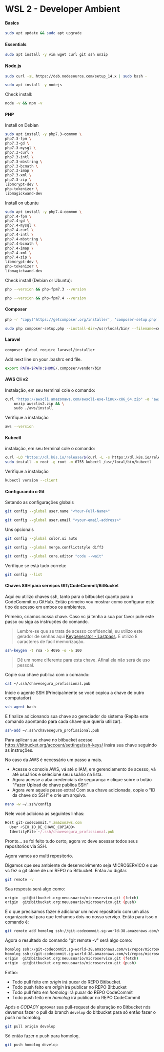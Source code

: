 # WSL 2 - Developer Ambient

#### Basics

```bash
sudo apt update && sudo apt upgrade
```

#### Essentials

```bash
sudo apt install -y vim wget curl git ssh unzip
```

#### Node.js

```bash
sudo curl -sL https://deb.nodesource.com/setup_14.x | sudo bash -
```

```bash
sudo apt install -y nodejs
```

Check install:

```bash
node -v && npm -v
```

#### PHP

Install on Debian

```bash
sudo apt install -y php7.3-common \
php7.3-fpm \
php7.3-gd \
php7.3-mysql \
php7.3-curl \
php7.3-intl \
php7.3-mbstring \
php7.3-bcmath \
php7.3-imap \
php7.3-xml \
php7.3-zip \
libmcrypt-dev \
php-tokenizer \
libmagickwand-dev
```

Install on ubuntu

```bash
sudo apt install -y php7.4-common \
php7.4-fpm \
php7.4-gd \
php7.4-mysql \
php7.4-curl \
php7.4-intl \
php7.4-mbstring \
php7.4-bcmath \
php7.4-imap \
php7.4-xml \
php7.4-zip \
libmcrypt-dev \
php-tokenizer \
libmagickwand-dev
```

Check install (Debian or Ubuntu):

```bash
php --version && php-fpm7.3 --version
```

```bash
php --version && php-fpm7.4 --version
```


#### Composer

```bash
php -r "copy('https://getcomposer.org/installer', 'composer-setup.php');"
```

```bash
sudo php composer-setup.php --install-dir=/usr/local/bin/ --filename=composer
```

#### Laravel

```bash
composer global require laravel/installer
```

Add next line on your .bashrc end file. 

```bash
export PATH=$PATH:$HOME/.composer/vendor/bin
```
#### AWS Cli v2

Instalação, em seu terminal cole o comando:

```bash
curl "https://awscli.amazonaws.com/awscli-exe-linux-x86_64.zip" -o "awscliv2.zip" && \
    unzip awscliv2.zip && \
    sudo ./aws/install
```

Verifique a instalação

```bash
aws --version
```

#### Kubectl

instalação, em seu terminal cole o comando:

```bash
curl -LO "https://dl.k8s.io/release/$(curl -L -s https://dl.k8s.io/release/stable.txt)/bin/linux/amd64/kubectl" && \
sudo install -o root -g root -m 0755 kubectl /usr/local/bin/kubectl
```

Verifique a instalação 

```bash
kubectl version --client
```
#### Configurando o Git 

Setando as configurações globais

```bash
git config --global user.name "<Your-Full-Name>"
```
```bash
git config --global user.email "<your-email-address>"
```

Uns opcionais

```bash
git config --global color.ui auto
```
```bash
git config --global merge.conflictstyle diff3
```
```bash
git config --global core.editor "code --wait"
```

Verifique se está tudo correto:

```bash
git config --list
```

#### Chaves SSH para serviços GIT/CodeCommit/BitBucket

Aqui eu utilizo chaves ssh, tanto para o bitbucket quanto para o CodeCommit ou GitHub. Então primeiro vou mostrar como configurar este tipo de acesso em ambos os ambientes.

Primeiro, criamos nossa chave. Caso vc já tenha a sua por favor pule este passo ou siga as instruções do comando.

> Lembre-se que se trata de acesso confidencial, eu utilizo este gerador de senhas aqui [Keygenerator - Lastpass](https://www.lastpass.com/pt/password-generator). E utilizo 8 caracteres de fácil memorização. 
 
```bash
ssh-keygen -t rsa -b 4096 -o -a 100
```

> Dê um nome diferente para esta chave. Afinal ela não será de uso pessoal. 

Copie sua chave publica com o comando:

```bash
cat ~/.ssh/chavesegura_profissional.pub
```

Inicie o agente SSH (Principalmente se você copiou a chave de outro computador)

```bash
ssh-agent bash
```

E finalize adicionando sua chave ao gereciador do sistema (Repita este comando apontando para cada chave que queria utilizar).

```bash
ssh-add ~/.ssh/chavesegura_profissional.pub
```

Para aplicar sua chave no bitbucket acesse https://bitbucket.org/account/settings/ssh-keys/  Insira sua chave seguindo  as instruções.

No caso da AWS é necessário um passo a mais. 

- Acesse o console AWS, vá até o IAM, em gerenciamento de acesso, vá até usuários e selecione seu usuário na lista. 
- Agora acesse a aba credenciais de segurança e clique sobre o botão "Fazer Upload de chave publica SSH"
- Agora vem aquele passo extra! Com sua chave adicionada, copie o "ID da chave do SSH" e crie um arquivo. 

```bash
nano -w ~/.ssh/config
```

Nele você adiciona as seguintes linhas:

```javascript
Host git-codecommit.*.amazonaws.com
  User <SEU_ID_DE_CHAVE_COPIADO>
  IdentityFile ~/.ssh/chavesegura_profissional.pub
```

Pronto... se foi feito tudo certo, agora vc deve acessar todos seus repositorios via SSH. 

Agora vamos ao multi repositorio.

Digamos que seu ambiente de desenvolvimento seja MICROSERVICO e que vc fez o git clone de um REPO no Bitbucket. Então ao digitar.

```bash
git remote -v
```

 Sua resposta será algo como:

```bash
origin  git@bitbucket.org:meuusuario/microservico.git (fetch)
origin  git@bitbucket.org:meuusuario/microservico.git (push)
```

E o que precisamos fazer é adicionar um novo repositorio com um alias organizacional para que tenhamos dois no nosso serviço. Então para isso o comando é:

```bash
git remote add homolog ssh://git-codecommit.sg-world-38.amazonaws.com/v1/repos/microservicos
```

Agora o resultado do comando "git remote -v" será algo como:

```bash
homolog ssh://git-codecommit.sg-world-38.amazonaws.com/v1/repos/microservico (fetch)
homolog ssh://git-codecommit.sg-world-38.amazonaws.com/v1/repos/microservico (push)
origin  git@bitbucket.org:meuusuario/microservico.git (fetch)
origin  git@bitbucket.org:meuusuario/microservico.git (push)
```

Então: 

- Todo pull feito em *origin* irá puxar do REPO Bitibucket.
- Todo push feito em *origin* irá publicar no REPO Bitbucket
- Todo pull feito em *homolog* irá puxar do REPO CodeCommit
- Todo push feito em *homolog* irá publicar no REPO CodeCommit

Após o *CODACY* aprovar sua pull-request de alteração no Bitbucket nós devemos fazer o pull da branch `develop` do bitbucket para só então fazer o push no homolog.  

```bash
git pull origin develop
```

Só então fazer o push para homolog.

```bash
git push homolog develop
```
